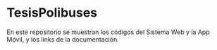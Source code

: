 # TesisPolibuses
En este repositorio se muestran los códigos del Sistema Web y la App Móvil, y los links de la documentación.  
